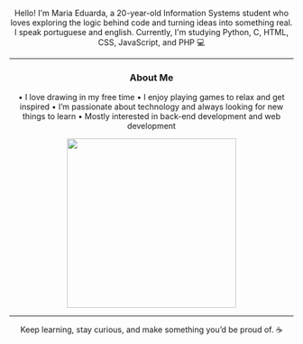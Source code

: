 <div align="center">


Hello! I'm Maria Eduarda, a 20-year-old Information Systems student who loves exploring the logic behind code and turning ideas into something real.
I speak portuguese and english.
Currently, I'm studying Python, C, HTML, CSS, JavaScript, and PHP 💻

---

### About Me
 • I love drawing in my free time
 • I enjoy playing games to relax and get inspired
 • I’m passionate about technology and always looking for new things to learn
 • Mostly interested in back-end development and web development



<p align="center">
  <img src="https://github-readme-stats.vercel.app/api/top-langs/?username=mariaeduardaabx&layout=compact&theme=rose_pine&title_color=ffb6c1&text_color=d8bfd8&bg_color=1a1a1a" width="300px" />
</p>

--- 
Keep learning, stay curious, and make something you’d be proud of. ☕

</div>
